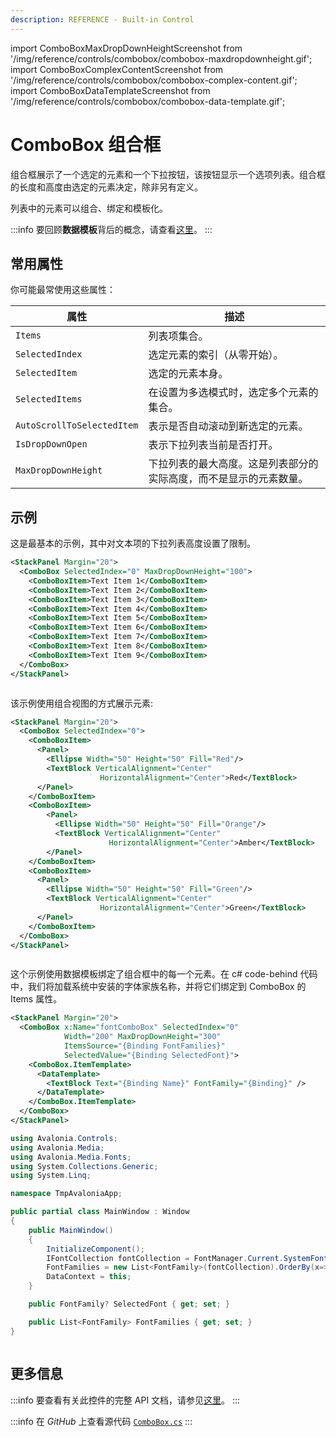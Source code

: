 ```yaml
---
description: REFERENCE - Built-in Control
---
```


import ComboBoxMaxDropDownHeightScreenshot from '/img/reference/controls/combobox/combobox-maxdropdownheight.gif';
import ComboBoxComplexContentScreenshot from '/img/reference/controls/combobox/combobox-complex-content.gif';
import ComboBoxDataTemplateScreenshot from '/img/reference/controls/combobox/combobox-data-template.gif';

# ComboBox 组合框

组合框展示了一个选定的元素和一个下拉按钮，该按钮显示一个选项列表。组合框的长度和高度由选定的元素决定，除非另有定义。

列表中的元素可以组合、绑定和模板化。

:::info
要回顾**数据模板**背后的概念，请查看[这里](../../concepts/templates/)。
:::

## 常用属性

你可能最常使用这些属性：

| 属性                        | 描述                                                                                                                     |
| --------------------------- | ------------------------------------------------------------------------------------------------------------------------ |
| `Items`                     | 列表项集合。                                                                                                             |
| `SelectedIndex`             | 选定元素的索引（从零开始）。                                                                                             |
| `SelectedItem`              | 选定的元素本身。                                                                                                         |
| `SelectedItems`             | 在设置为多选模式时，选定多个元素的集合。                                                                                 |
| `AutoScrollToSelectedItem`  | 表示是否自动滚动到新选定的元素。                                                                                         |
| `IsDropDownOpen`            | 表示下拉列表当前是否打开。                                                                                               |
| `MaxDropDownHeight`         | 下拉列表的最大高度。这是列表部分的实际高度，而不是显示的元素数量。                                                       |

## 示例


这是最基本的示例，其中对文本项的下拉列表高度设置了限制。

```xml
<StackPanel Margin="20">
  <ComboBox SelectedIndex="0" MaxDropDownHeight="100">
    <ComboBoxItem>Text Item 1</ComboBoxItem>
    <ComboBoxItem>Text Item 2</ComboBoxItem>
    <ComboBoxItem>Text Item 3</ComboBoxItem>
    <ComboBoxItem>Text Item 4</ComboBoxItem>
    <ComboBoxItem>Text Item 5</ComboBoxItem>
    <ComboBoxItem>Text Item 6</ComboBoxItem>
    <ComboBoxItem>Text Item 7</ComboBoxItem>
    <ComboBoxItem>Text Item 8</ComboBoxItem>
    <ComboBoxItem>Text Item 9</ComboBoxItem>
  </ComboBox>
</StackPanel>
```

<img src={ComboBoxMaxDropDownHeightScreenshot} alt="" />

该示例使用组合视图的方式展示元素:

```xml
<StackPanel Margin="20">
  <ComboBox SelectedIndex="0">
    <ComboBoxItem>
      <Panel>
        <Ellipse Width="50" Height="50" Fill="Red"/>
        <TextBlock VerticalAlignment="Center"
                    HorizontalAlignment="Center">Red</TextBlock>
      </Panel>
    </ComboBoxItem>
    <ComboBoxItem>
        <Panel>
          <Ellipse Width="50" Height="50" Fill="Orange"/>
          <TextBlock VerticalAlignment="Center" 
                      HorizontalAlignment="Center">Amber</TextBlock>
        </Panel>
    </ComboBoxItem>
    <ComboBoxItem>
      <Panel>
        <Ellipse Width="50" Height="50" Fill="Green"/>
        <TextBlock VerticalAlignment="Center"
                    HorizontalAlignment="Center">Green</TextBlock>
      </Panel>
    </ComboBoxItem>
  </ComboBox>
</StackPanel>
```

<img src={ComboBoxComplexContentScreenshot} alt="" />

这个示例使用数据模板绑定了组合框中的每一个元素。在 c# code-behind 代码中，我们将加载系统中安装的字体家族名称，并将它们绑定到 ComboBox 的 Items 属性。

```xml
<StackPanel Margin="20">
  <ComboBox x:Name="fontComboBox" SelectedIndex="0"
            Width="200" MaxDropDownHeight="300"
            ItemsSource="{Binding FontFamilies}"
            SelectedValue="{Binding SelectedFont}">
    <ComboBox.ItemTemplate>
      <DataTemplate>
        <TextBlock Text="{Binding Name}" FontFamily="{Binding}" />
      </DataTemplate>
    </ComboBox.ItemTemplate>
  </ComboBox>
</StackPanel>
```

```csharp title='C#'
using Avalonia.Controls;
using Avalonia.Media;
using Avalonia.Media.Fonts;
using System.Collections.Generic;
using System.Linq;

namespace TmpAvaloniaApp;

public partial class MainWindow : Window
{
    public MainWindow()
    {
        InitializeComponent();
        IFontCollection fontCollection = FontManager.Current.SystemFonts;
        FontFamilies = new List<FontFamily>(fontCollection).OrderBy(x=>x.Name).ToList();
        DataContext = this;
    }

    public FontFamily? SelectedFont { get; set; }

    public List<FontFamily> FontFamilies { get; set; }
}
```

<img src={ComboBoxDataTemplateScreenshot} alt="" />

## 更多信息

:::info
要查看有关此控件的完整 API 文档，请参见[这里](https://api-docs.avaloniaui.net/docs/T_Avalonia_Controls_ComboBox)。
:::

:::info
在 _GitHub_ 上查看源代码 [`ComboBox.cs`](https://github.com/AvaloniaUI/Avalonia/blob/master/src/Avalonia.Controls/ComboBox.cs)
:::
